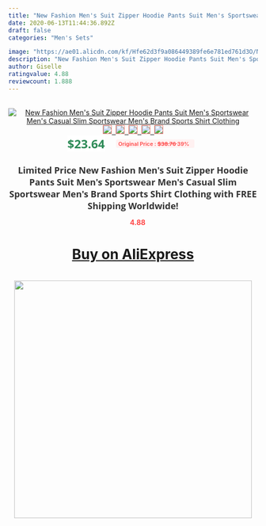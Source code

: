 ```yaml
---
title: "New Fashion Men's Suit Zipper Hoodie Pants Suit Men's Sportswear Men's Casual Slim Sportswear Men's Brand Sports Shirt Clothing"
date: 2020-06-13T11:44:36.892Z
draft: false
categories: "Men's Sets"

image: "https://ae01.alicdn.com/kf/Hfe62d3f9a086449389fe6e781ed761d3O/New-Fashion-Men-s-Suit-Zipper-Hoodie-Pants-Suit-Men-s-Sportswear-Men-s-Casual-Slim.jpg"
description: "New Fashion Men's Suit Zipper Hoodie Pants Suit Men's Sportswear Men's Casual Slim Sportswear Men's Brand Sports Shirt Clothing"
author: Giselle
ratingvalue: 4.88
reviewcount: 1.888
---
```

<br>
<div style="text-align: center;">
<a href="https://s.click.aliexpress.com/e/_AT0fjP" target="_blank" rel="nofollow noopener noreferrer"><img alt="New Fashion Men's Suit Zipper Hoodie Pants Suit Men's Sportswear Men's Casual Slim Sportswear Men's Brand Sports Shirt Clothing" class="magnifier-image" src="https://ae01.alicdn.com/kf/Hfe62d3f9a086449389fe6e781ed761d3O/New-Fashion-Men-s-Suit-Zipper-Hoodie-Pants-Suit-Men-s-Sportswear-Men-s-Casual-Slim.jpg_640x640.jpg">
<br>
<img style="border:1px solid salmon" src="https://ae01.alicdn.com/kf/Hfe62d3f9a086449389fe6e781ed761d3O/New-Fashion-Men-s-Suit-Zipper-Hoodie-Pants-Suit-Men-s-Sportswear-Men-s-Casual-Slim.jpg_120x120.jpg">&nbsp;&nbsp;<img style="border:1px solid salmon" src="https://ae01.alicdn.com/kf/Hb1074ff0017149949f13c5cf10c5fb4dJ/New-Fashion-Men-s-Suit-Zipper-Hoodie-Pants-Suit-Men-s-Sportswear-Men-s-Casual-Slim.jpg_120x120.jpg">&nbsp;&nbsp;<img style="border:1px solid salmon" src="https://ae01.alicdn.com/kf/H40e1db05ebba4b4394cc8d176f74a064L/New-Fashion-Men-s-Suit-Zipper-Hoodie-Pants-Suit-Men-s-Sportswear-Men-s-Casual-Slim.jpg_120x120.jpg">&nbsp;&nbsp;<img style="border:1px solid salmon" src="https://ae01.alicdn.com/kf/H0e42b6abab7c465d984418d612f204c8c/New-Fashion-Men-s-Suit-Zipper-Hoodie-Pants-Suit-Men-s-Sportswear-Men-s-Casual-Slim.jpg_120x120.jpg">&nbsp;&nbsp;<img style="border:1px solid salmon" src="https://ae01.alicdn.com/kf/Hb339ebbe5bff420c8adc1e3f6b544581v/New-Fashion-Men-s-Suit-Zipper-Hoodie-Pants-Suit-Men-s-Sportswear-Men-s-Casual-Slim.jpg_120x120.jpg"></a></div><br0>
<div style="text-align: center;"><span style="background-color: white; border: 0px; box-sizing: border-box; color: seagreen; display: inline-block; font-family: &quot;open sans&quot; , &quot;arial&quot; , &quot;helvetica&quot; , sans-serif , &quot;heiti&quot;; font-size: 24px; font-stretch: inherit; font-weight: 700; line-height: inherit; margin: 0px 10px 0px 0px; padding: 0px; vertical-align: middle;">$23.64 </span>
<span style="background: rgb(255 , 241 , 241); border-radius: 3px; border: 0px; box-sizing: border-box; color: #ff4747; display: inline-block; font-family: inherit; font-size: 12px; font-stretch: inherit; font-style: inherit; font-variant: inherit; font-weight: 600; line-height: inherit; margin: 0px; padding: 2px 5px; transform: scale(0.9); vertical-align: middle;">Original Price : <b style="text-decoration: line-through;">$38.76 </b> 39%&nbsp;&nbsp;</span></div>
<h1 style="color: #333333; display: inline-block; font-family: &quot;open sans&quot; , &quot;arial&quot; , &quot;helvetica&quot; , sans-serif , &quot;heiti&quot;; font-size: 18px; font-stretch: inherit; font-weight: 700; text-align: center;">Limited Price New Fashion Men's Suit Zipper Hoodie Pants Suit Men's Sportswear Men's Casual Slim Sportswear Men's Brand Sports Shirt Clothing with FREE Shipping Worldwide!</h1>
<div style="color: #ff4747; text-align: center;">
<img src="https://4.bp.blogspot.com/-M0ZcTcb-5uY/XleCXlxnR4I/AAAAAAAAAEc/OrjgMkXV1oMQFaCRZj5HQwOCBcu3w1FegCPcBGAYYCw/s1600/star.png" style="height: 15px;">&nbsp;<b>4.88</b></div>
<div class="button_cont" align="center"><a class="buynow_a" href="https://s.click.aliexpress.com/e/_AT0fjP" target="_blank" rel="nofollow noopener noreferrer"><H1>Buy on AliExpress</H1></a></div><br>
<div class="separator" style="clear: both; text-align: center;">
<img src="https://lh3.googleusercontent.com/-pTy5HemUv9M/XlePHvY0dAI/AAAAAAAAAE4/0nX5iRUoIWY8eMW9Dpxeirr157OZliDIgCLcBGAsYHQ/s1600/badge.gif" width="480">
</div>

